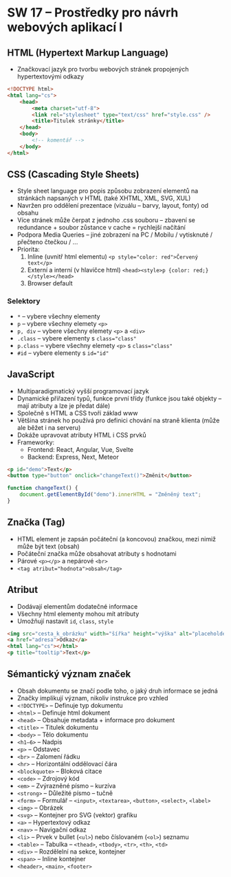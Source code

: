 # SW 17 – Prostředky pro návrh webových aplikací I

## HTML (Hypertext Markup Language)

* Značkovací jazyk pro tvorbu webových stránek propojených hypertextovými odkazy

``` html
<!DOCTYPE html>
<html lang="cs">
    <head>
        <meta charset="utf-8">
        <link rel="stylesheet" type="text/css" href="style.css" />
        <title>Titulek stránky</title>
    </head>
    <body>
        <!-- komentář -->
    </body>
</html>
```

## CSS (Cascading Style Sheets)

* Style sheet language pro popis způsobu zobrazení elementů na stránkách napsaných v HTML (také XHTML, XML, SVG, XUL)
* Navržen pro oddělení prezentace (vizuálu – barvy, layout, fonty) od obsahu
* Více stránek může čerpat z jednoho .css souboru – zbavení se redundance + soubor zůstance v cache = rychlejší načítání
* Podpora Media Queries – jiné zobrazení na PC / Mobilu / vytisknuté / přečteno čtečkou / ...
* Priorita:
  1. Inline (uvnitř html elementu) `<p style="color: red">Červený text</p>`
  2. Externí a interní (v hlavičce html) `<head><style>p {color: red;}</style></head>`
  3. Browser default

### Selektory

* `*` – vybere všechny elementy
* `p` – vybere všechny elemety `<p>`
* `p, div` – vybere všechny elemety `<p>` a `<div>`
* `.class` – vybere elementy s `class="class"`
* `p.class` – vybere všechny elemety `<p>` s `class="class"`
* `#id` – vybere elementy s `id="id"`

## JavaScript

* Multiparadigmatický vyšší programovací jazyk
* Dynamické přiřazení typů, funkce první třídy (funkce jsou také objekty – mají atributy a lze je předat dále)
* Společně s HTML a CSS tvoří základ www
* Většina stránek ho používá pro definici chování na straně klienta (může ale běžet i na serveru)
* Dokáže upravovat atributy HTML i CSS prvků
* Frameworky:
  * Frontend: React, Angular, Vue, Svelte
  * Backend: Express, Next, Meteor

``` html
<p id="demo">Text</p>
<button type="button" onclick="changeText()">Změnit</button>
```

``` javascript
function changeText() {
    document.getElementById("demo").innerHTML = "Změněný text";
}
```

## Značka (Tag)

* HTML element je zapsán počáteční (a koncovou) značkou, mezi nimiž může být text (obsah)
* Počáteční značka může obsahovat atributy s hodnotami
* Párové `<p></p>` a nepárové `<br>`
* `<tag atribut="hodnota">obsah</tag>`

## Atribut

* Dodávají elementům dodatečné informace
* Všechny html elementy mohou mít atributy
* Umožňují nastavit `id`, `class`, `style`

``` html
<img src="cesta_k_obrázku" width="šířka" height="výška" alt="placeholder">
<a href="adresa">Odkaz</a>
<html lang="cs"></html>
<p title="tooltip">Text</p> 
```

## Sémantický význam značek

* Obsah dokumentu se značí podle toho, o jaký druh informace se jedná
* Značky implikují význam, nikoliv instrukce pro vzhled
* `<!DOCTYPE>` – Definuje typ dokumentu
* `<html>` – Definuje html dokument
* `<head>` – Obsahuje metadata + informace pro dokument
* `<title>` – Titulek dokumentu
* `<body>` – Tělo dokumentu
* `<h1–6>` – Nadpis
* `<p>` – Odstavec
* `<br>` – Zalomení řádku
* `<hr>` – Horizontální oddělovací čára
* `<blockquote>` – Bloková citace
* `<code>` – Zdrojový kód
* `<em>` – Zvýrazněné písmo – kurzíva
* `<strong>` – Důležité písmo – tučně
* `<form>` – Formulář – `<input>`, `<textarea>`, `<button>`, `<select>`, `<label>`
* `<img>` – Obrázek
* `<svg>` – Kontejner pro SVG (vektor) grafiku
* `<a>` – Hypertextový odkaz
* `<nav>` – Navigační odkaz
* `<li>` – Prvek v bullet (`<ul>`) nebo číslovaném (`<ol>`) seznamu
* `<table>` – Tabulka – `<thead>`, `<tbody>`, `<tr>`, `<th>`, `<td>`
* `<div>` – Rozdělelní na sekce, kontejner
* `<span>` – Inline kontejner
* `<header>`, `<main>`, `<footer>`
